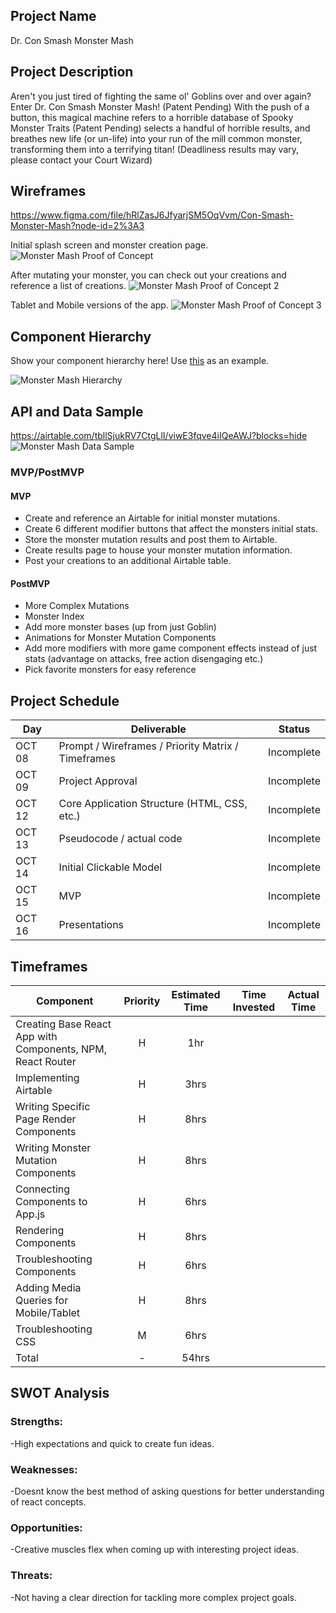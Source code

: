 ## Project Name

Dr. Con Smash Monster Mash

## Project Description

Aren't you just tired of fighting the same ol' Goblins over and over again? Enter Dr. Con Smash Monster Mash! (Patent Pending) With the push of a button, this magical machine refers to a horrible database of Spooky Monster Traits (Patent Pending) selects a handful of horrible results, and breathes new life (or un-life) into your run of the mill common monster, transforming them into a terrifying titan! (Deadliness results may vary, please contact your Court Wizard)

## Wireframes

https://www.figma.com/file/hRlZasJ6JfyarjSM5OqVvm/Con-Smash-Monster-Mash?node-id=2%3A3

Initial splash screen and monster creation page.
![Monster Mash Proof of Concept](https://i.imgur.com/BG9qB8v.png)

After mutating your monster, you can check out your creations and reference a list of creations.
![Monster Mash Proof of Concept 2](https://i.imgur.com/ZLwHt6z.png)

Tablet and Mobile versions of the app.
![Monster Mash Proof of Concept 3](https://i.imgur.com/27eTZZf.png)

## Component Hierarchy

Show your component hierarchy here! Use [this](https://cms-assets.tutsplus.com/uploads/users/1795/posts/30352/image/GettingStartedWithReduxTutorial-React-Component-Structure.png) as an example.

![Monster Mash Hierarchy](https://i.imgur.com/L2ppdz0.png)

## API and Data Sample

https://airtable.com/tbllSjukRV7CtgLlI/viwE3fqve4iIQeAWJ?blocks=hide
![Monster Mash Data Sample](https://i.imgur.com/5Q4UIWe.png)

### MVP/PostMVP

#### MVP

- Create and reference an Airtable for initial monster mutations.
- Create 6 different modifier buttons that affect the monsters initial stats.
- Store the monster mutation results and post them to Airtable.
- Create results page to house your monster mutation information.
- Post your creations to an additional Airtable table.

#### PostMVP

- More Complex Mutations
- Monster Index
- Add more monster bases (up from just Goblin)
- Animations for Monster Mutation Components
- Add more modifiers with more game component effects instead of just stats (advantage on attacks, free action disengaging etc.)
- Pick favorite monsters for easy reference

## Project Schedule

| Day    | Deliverable                                        | Status     |
| ------ | -------------------------------------------------- | ---------- |
| OCT 08 | Prompt / Wireframes / Priority Matrix / Timeframes | Incomplete |
| OCT 09 | Project Approval                                   | Incomplete |
| OCT 12 | Core Application Structure (HTML, CSS, etc.)       | Incomplete |
| OCT 13 | Pseudocode / actual code                           | Incomplete |
| OCT 14 | Initial Clickable Model                            | Incomplete |
| OCT 15 | MVP                                                | Incomplete |
| OCT 16 | Presentations                                      | Incomplete |

## Timeframes

| Component                                                  | Priority | Estimated Time | Time Invested | Actual Time |
| ---------------------------------------------------------- | :------: | :------------: | :-----------: | :---------: |
| Creating Base React App with Components, NPM, React Router |    H     |      1hr       |               |             |
| Implementing Airtable                                      |    H     |      3hrs      |               |             |
| Writing Specific Page Render Components                    |    H     |      8hrs      |               |             |
| Writing Monster Mutation Components                        |    H     |      8hrs      |               |             |
| Connecting Components to App.js                            |    H     |      6hrs      |               |             |
| Rendering Components                                       |    H     |      8hrs      |               |             |
| Troubleshooting Components                                 |    H     |      6hrs      |               |             |
| Adding Media Queries for Mobile/Tablet                     |    H     |      8hrs      |               |             |
| Troubleshooting CSS                                        |    M     |      6hrs      |               |             |
| Total                                                      |    -     |     54hrs      |               |             |

## SWOT Analysis

### Strengths:

-High expectations and quick to create fun ideas.

### Weaknesses:

-Doesnt know the best method of asking questions for better understanding of react concepts.

### Opportunities:

-Creative muscles flex when coming up with interesting project ideas.

### Threats:

-Not having a clear direction for tackling more complex project goals.
